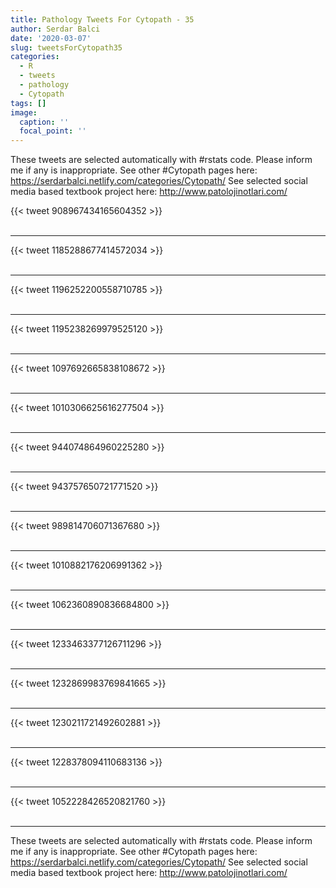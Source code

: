 ```yaml
---
title: Pathology Tweets For Cytopath - 35
author: Serdar Balci
date: '2020-03-07'
slug: tweetsForCytopath35
categories:
  - R
  - tweets
  - pathology
  - Cytopath
tags: []
image:
  caption: ''
  focal_point: ''
---
```



These tweets are selected automatically with #rstats code. Please inform me if any is inappropriate.
See other #Cytopath pages here: https://serdarbalci.netlify.com/categories/Cytopath/ 
See selected social media based textbook project here: http://www.patolojinotlari.com/

{{< tweet 908967434165604352 >}}
<br>
<br>
<hr>
{{< tweet 1185288677414572034 >}}
<br>
<br>
<hr>
{{< tweet 1196252200558710785 >}}
<br>
<br>
<hr>
{{< tweet 1195238269979525120 >}}
<br>
<br>
<hr>
{{< tweet 1097692665838108672 >}}
<br>
<br>
<hr>
{{< tweet 1010306625616277504 >}}
<br>
<br>
<hr>
{{< tweet 944074864960225280 >}}
<br>
<br>
<hr>
{{< tweet 943757650721771520 >}}
<br>
<br>
<hr>
{{< tweet 989814706071367680 >}}
<br>
<br>
<hr>
{{< tweet 1010882176206991362 >}}
<br>
<br>
<hr>
{{< tweet 1062360890836684800 >}}
<br>
<br>
<hr>
{{< tweet 1233463377126711296 >}}
<br>
<br>
<hr>
{{< tweet 1232869983769841665 >}}
<br>
<br>
<hr>
{{< tweet 1230211721492602881 >}}
<br>
<br>
<hr>
{{< tweet 1228378094110683136 >}}
<br>
<br>
<hr>
{{< tweet 1052228426520821760 >}}
<br>
<br>
<hr>


These tweets are selected automatically with #rstats code. Please inform me if any is inappropriate.
See other #Cytopath pages here: https://serdarbalci.netlify.com/categories/Cytopath/ 
See selected social media based textbook project here: http://www.patolojinotlari.com/
